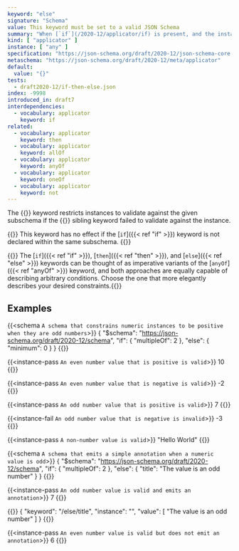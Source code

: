 ```yaml
---
keyword: "else"
signature: "Schema"
value: This keyword must be set to a valid JSON Schema
summary: "When [`if`](/2020-12/applicator/if) is present, and the instance fails to validate against its subschema, then validation succeeds if the instance successfully validates against this keyword's subschema."
kind: [ "applicator" ]
instance: [ "any" ]
specification: "https://json-schema.org/draft/2020-12/json-schema-core.html#section-10.2.2.3"
metaschema: "https://json-schema.org/draft/2020-12/meta/applicator"
default:
  value: "{}"
tests:
  - draft2020-12/if-then-else.json
index: -9998
introduced_in: draft7
interdependencies:
  - vocabulary: applicator
    keyword: if
related:
  - vocabulary: applicator
    keyword: then
  - vocabulary: applicator
    keyword: allOf
  - vocabulary: applicator
    keyword: anyOf
  - vocabulary: applicator
    keyword: oneOf
  - vocabulary: applicator
    keyword: not
---
```


The {{<link keyword="else" vocabulary="applicator">}} keyword restricts
instances to validate against the given subschema if the {{<link keyword="if"
vocabulary="applicator">}} sibling keyword failed to validate against the
instance.

{{<common-pitfall>}} This keyword has no effect if the [`if`]({{< ref "if" >}})
keyword is not declared within the same subschema.  {{</common-pitfall>}}

{{<best-practice>}} The [`if`]({{< ref "if" >}}), [`then`]({{< ref "then" >}}),
and [`else`]({{< ref "else" >}}) keywords can be thought of as imperative
variants of the [`anyOf`]({{< ref "anyOf" >}}) keyword, and both approaches are
equally capable of describing arbitrary conditions. Choose the one that more
elegantly describes your desired constraints.{{</best-practice>}}

## Examples

{{<schema `A schema that constrains numeric instances to be positive when they are odd numbers`>}}
{
  "$schema": "https://json-schema.org/draft/2020-12/schema",
  "if": { "multipleOf": 2 },
  "else": { "minimum": 0 }
}
{{</schema>}}

{{<instance-pass `An even number value that is positive is valid`>}}
10
{{</instance-pass>}}

{{<instance-pass `An even number value that is negative is valid`>}}
-2
{{</instance-pass>}}

{{<instance-pass `An odd number value that is positive is valid`>}}
7
{{</instance-pass>}}

{{<instance-fail `An odd number value that is negative is invalid`>}}
-3
{{</instance-fail>}}

{{<instance-pass `A non-number value is valid`>}}
"Hello World"
{{</instance-pass>}}

{{<schema `A schema that emits a simple annotation when a numeric value is odd`>}}
{
  "$schema": "https://json-schema.org/draft/2020-12/schema",
  "if": { "multipleOf": 2 },
  "else": { "title": "The value is an odd number" }
}
{{</schema>}}

{{<instance-pass `An odd number value is valid and emits an annotation`>}}
7
{{</instance-pass>}}

{{<instance-annotation>}}
{ "keyword": "/else/title", "instance": "", "value": [ "The value is an odd number" ] }
{{</instance-annotation>}}

{{<instance-pass `An even number value is valid but does not emit an annotation`>}}
6
{{</instance-pass>}}
